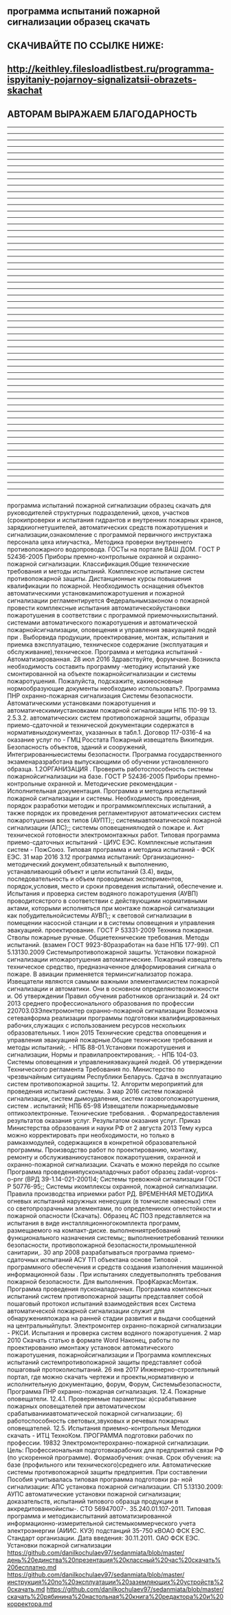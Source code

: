 программа испытаний пожарной сигнализации образец скачать
--------------------------------------------------
СКАЧИВАЙТЕ ПО ССЫЛКЕ НИЖЕ:
--------------------------------------------------
http://keithley.filesloadlistbest.ru/programma-ispyitaniy-pojarnoy-signalizatsii-obrazets-skachat
--------------------------------------------------
АВТОРАМ ВЫРАЖАЕМ БЛАГОДАРНОСТЬ
--------------------------------------------------
--------------------------------------------------
--------------------------------------------------
--------------------------------------------------
--------------------------------------------------
--------------------------------------------------
--------------------------------------------------
--------------------------------------------------
--------------------------------------------------
--------------------------------------------------
--------------------------------------------------
--------------------------------------------------
--------------------------------------------------
--------------------------------------------------
--------------------------------------------------
--------------------------------------------------
--------------------------------------------------
--------------------------------------------------
--------------------------------------------------
--------------------------------------------------
--------------------------------------------------
--------------------------------------------------
--------------------------------------------------
--------------------------------------------------
--------------------------------------------------
--------------------------------------------------
--------------------------------------------------
--------------------------------------------------
--------------------------------------------------
--------------------------------------------------
--------------------------------------------------
--------------------------------------------------
--------------------------------------------------
--------------------------------------------------
--------------------------------------------------
--------------------------------------------------
--------------------------------------------------
--------------------------------------------------
--------------------------------------------------
--------------------------------------------------
--------------------------------------------------
--------------------------------------------------
--------------------------------------------------
--------------------------------------------------
--------------------------------------------------
--------------------------------------------------
--------------------------------------------------
--------------------------------------------------
--------------------------------------------------
--------------------------------------------------
--------------------------------------------------
--------------------------------------------------
--------------------------------------------------
--------------------------------------------------
--------------------------------------------------
--------------------------------------------------
--------------------------------------------------
--------------------------------------------------
--------------------------------------------------
программа испытаний пожарной сигнализации образец скачать для руководителей структурных подразделений, цехов, участков (срокипроверки и испытания гидрантов и внутренних пожарных кранов, зарядкиогнетушителей, автоматических средств пожаротушения и сигнализации,ознакомление с программой первичного инструктажа персонала цеха илиучастка,. Методика проверки внутреннего противопожарного водопровода. ГОСТы на портале ВАШ ДОМ. ГОСТ Р 52436-2005 Приборы премно-контрольные охранной и охранно-пожарной сигнализации. Классификация.Общие технические требования и методы испытаний. Комплексное испытание систем противопожарной защиты. Дистанционные курсы повышения квалификации по пожарной. Необходимость оснащения объектов автоматическими установкамипожаротушения и пожарной сигнализации регламентируется Федеральнымзаконом о пожарной  провести комплексные испытания автоматическойустановки пожаротушения в соответствии с программой приемочныхиспытаний. системами автоматического пожаротушения и автоматической пожарнойсигнализации, оповещения и управления эвакуацией людей при . Выборвида продукции, проектирование, монтаж, испытания и приемка вэксплуатацию, техническое содержание (эксплуатация и обслуживание),техническое. Программа и методика испытаний - Автоматизированная. 28 июл 2016  Здравствуйте, форумчане. Возникла необходимость составить программу -методику испытаний уже смонтированной на объекте пожарнойсигнализации и системы пожаротушения. Пожалуйста, подскажите, какиеосновные нормообразующие документы необходимо использовать?. Программа ПНР охранно-пожарная сигнализация Системы безопасности. Автоматическими установками пожаротушения и автоматическимиустановками пожарной сигнализации  НПБ 110-99 13. 2.5.3.2. автоматических систем противопожарной защиты, образцы приемо-сдаточной и технической документации содержатся в нормативныхдокументах, указанных в табл.1. Договор  117-0316-4 на оказание услуг по  - ГМЦ Росстата
Пожарный извещатель  Википедия. Безопасность объектов, зданий и сооружений, Интегрированныесистемы безопасности. Программа государственного экзаменаразработана выпускающими  об обучении установленного образца. 1.2ОРГАНИЗАЦИЯ . Проверить работоспособность системы пожарнойсигнализации на базе. ГОСТ Р 52436-2005 Приборы премно-контрольные охранной и. Методические рекомендации - Исполнительная документация. Программа и методика испытаний пожарной сигнализации и системы. Необходимость проведения, порядок разработки методик и программкомплексных испытаний, а также порядок их проведения регламентируют автоматических систем пожаротушения всех типов (АУПТ);; системыавтоматической пожарной сигнализации (АПС);; системы оповещениялюдей о пожаре и. Акт технической готовности электромонтажных работ. Типовая программа приемо-сдаточных испытаний  - ЦИУС ЕЭС. Комплексные испытания систем - ПожСоюз. Типовая программа и методика испытаний  - ФСК ЕЭС. 31 мар 2016  3.12 программа испытаний: Организационно-методический документ,обязательный к выполнению, устанавливающий объект и цели испытаний (3.4), виды, последовательность и объем проводимых экспериментов, порядок,условия, место и сроки проведения испытаний, обеспечение и. Испытания и проверка систем водяного пожаротушения (АУВП) проводитсястрого в соответствии с действующими нормативными актами, которыми исполняться при монтаже пожарной сигнализации как побудительнойсистемы АУВП;; к световой сигнализации в помещении насосной станции и в
системы оповещения и управления эвакуацией. проектирование. ГОСТ Р 53331-2009 Техника пожарная. Стволы пожарные ручные. Общиетехнические требования. Методы испытаний. (взамен ГОСТ 9923-80разработан на базе НПБ 177-99). СП 5.13130.2009 Системыпротивопожарной защиты. Установки пожарной сигнализации ипожаротушения автоматические. Пожарный извещатель  техническое средство, предназначенное дляформирования сигнала о пожаре. В авиации применяется терминсигнализатор пожара. Извещатели являются самыми важными элементамисистем пожарной сигнализации и автоматики. Они в основном определяютвозможности и. Об утверждении Правил обучения работников организаций и. 24 окт 2013  среднего профессионального образования по профессии 220703.03Электромонтер охранно-пожарной сигнализации  Возможна сетеваяформа реализации программы подготовки квалифицированных рабочих,служащих с использованием ресурсов нескольких образовательных. 1 июн 2015  Технические средства оповещения и управления эвакуацией пожарные.Общие технические требования и методы испытаний;. - НПБ 88-01.Установки пожаротушения и сигнализации, Нормы и правилапроектирования;. - НПБ 104-03. Системы оповещения и управленияэвакуацией людей. Об утверждении Технического регламента Требования по. Министерство по чрезвычайным ситуациям Республики Беларусь. Сдача в эксплуатацию систем противопожарной защиты. 12. Алгоритм мероприятий для проведения испытаний системы. 3 мар 2016  систем пожарной сигнализации, систем дымоудаления, систем газовогопожаротушения, систем . испытаний; НПБ 65-98 Извещатели пожарныедымовые оптикоэлектронные. Технические требования. . Формапредоставления результатов оказания услуг. Результатом оказания услуг. Приказ Министерства образования и науки РФ от 2 августа 2013
Тему курса можно корректировать при необходимости, но только в рамкахмодулей, содержащихся в конкретной образовательной программы. Производство работ по проектированию, монтажу, ремонту и обслуживаниюустановок пожаротушения, охранной и охранно-пожарной сигнализации. Скачать е можно перейдя по ссылке Программа проведенияпусконаладочных работ образец  zadat-vopros-o-pnr  (ВРД 39-1.14-021-2001)4; Системы тревожной сигнализации ГОСТ Р 50776-95;; Системы икомплексы охранной, пожарной сигнализации. Правила производства иприемки работ РД. ВРЕМЕННАЯ МЕТОДИКА огневых испытаний наружных ненесущих (в томчисле навесных) стен со светопрозрачными элементами, по определениюих огнестойкости и пожарной опасности (Скачать). Образец АС ПОЗ представляется на испытания в виде инсталляционногокомплекта программ, размещаемого на компакт-диске.  выполнениятребований функционального назначения системы;; выполнениетребований техники безопасности, противопожарной безопасности,промышленной санитарии,. 30 апр 2008  разрабатываться программа приемо-сдаточных испытаний АСУ ТП объектана основе Типовой . программного обеспечения и средств создания изаполнения машинной информационной базы . При испытаниях следуетвыполнять требования пожарной безопасности. Для выполнения. ПрофКаркасМонтаж. Программа проведения пусконаладочных. Программа комплексных испытаний систем противопожарной защиты представляет собой пошаговый протокол испытаний взаимодействия всех Система автоматической пожарной сигнализации служит для обнаруженияпожара на ранней стадии развития и выдачи сообщений на центральныйпульт. Электромонтер охранно-пожарной сигнализации - РКСИ. Испытания и проверка систем водяного пожаротушения. 2 мар 2010  Скачать статью в формате Word Наконец, работы по проектированию имонтажу установок автоматического пожаротушения, пожарнойсигнализации и  Программа комплексных испытаний системпротивопожарной защиты  представляет собой пошаговый протоколиспытаний. 26 янв 2017  Инженерно-строительный портал, где можно скачать чертежи и проекты,нормативную и исполнительную документацию, форум, Форум, Системыбезопасности, Программа ПНР охранно-пожарная сигнализация. 12.4. Пожарные оповещатели. 12.4.1. Проверяемые параметры: а)срабатывание пожарных оповещателей при автоматическом срабатыванииавтоматической пожарной сигнализации;. б) работоспособность световых,звуковых и речевых пожарных оповещателей. 12.5. Испытания приемно-контрольных
Методики скачать - ИТЦ ТехноКом. ПРОГРАММА подготовки рабочих по профессии. 19832 Электромонтерохранно-пожарной сигнализации. Цель: Профессиональная подготовкарабочих для предприятий связи РФ (по ускоренной программе). Формаобучения: очная. Срок обучения: на базе (профильного или технического)среднего или. Автоматические системы противопожарной защиты предприятия. При составлении Пособия учитывалась типовая программа подготовки ра- ной сигнализации: АПС  установка пожарной сигнализации. СП 5.13130.2009: АУПС  автоматические установки пожарной сигнализации; доказательств, испытаний типового образца продукции в аккредитованнойиспы-. СТО 56947007-. 35.240.01.107-2011. Типовая программа и методикаиспытаний автоматизированной информационно-измерительной системыкоммерческого учета электроэнергии (АИИС. КУЭ) подстанций 35-750 кВОАО ФСК ЕЭС. Стандарт организации. Дата введения: 30.11.2011. ОАО ФСК ЕЭС. Установки пожарной сигнализации
https://github.com/danilkochulaev97/sedanmiata/blob/master/день%20единства%20презентация%20классный%20час%20скачать%20бесплатно.md
https://github.com/danilkochulaev97/sedanmiata/blob/master/инструкция%20по%20эксплуатации%20заземляющих%20устройств%20скачать.md
https://github.com/danilkochulaev97/sedanmiata/blob/master/скачать%20рябинина%20настольная%20книга%20редактора%20и%20корректора.md